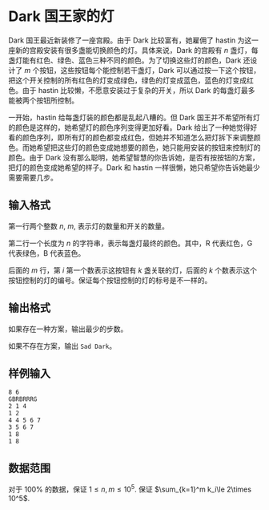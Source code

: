 # Dark 国王家的灯

Dark 国王最近新装修了一座宫殿。由于 Dark 比较富有，她雇佣了 hastin 为这一座新的宫殿安装有很多盏能切换颜色的灯。具体来说，Dark 的宫殿有 $n$ 盏灯，每盏灯能有红色、绿色、蓝色三种不同的颜色。为了切换这些灯的颜色，Dark 还设计了 $m$ 个按钮，这些按钮每个能控制若干盏灯，Dark 可以通过按一下这个按钮，把这个开关控制的所有红色的灯变成绿色，绿色的灯变成蓝色，蓝色的灯变成红色。由于 hastin 比较懒，不愿意安装过于复杂的开关，所以 Dark 的每盏灯最多能被两个按钮所控制。

一开始，hastin 给每盏灯装的颜色都是乱起八糟的。但 Dark 国王并不希望所有灯的颜色是这样的，她希望灯的颜色序列变得更加好看。Dark 给出了一种她觉得好看的颜色序列，即所有灯的颜色都变成红色，但她并不知道怎么把灯拆下来调整颜色。而她希望把这些灯的颜色变成她想要的颜色，她只能用安装的按钮来控制灯的颜色。由于 Dark 没有那么聪明，她希望智慧的你告诉她，是否有按按钮的方案，把灯的颜色变成她希望的样子。Dark 和 hastin 一样很懒，她只希望你告诉她最少需要需要几步。

## 输入格式

第一行两个整数 $n$, $m$, 表示灯的数量和开关的数量。

第二行一个长度为 $n$ 的字符串，表示每盏灯最终的颜色。其中，R 代表红色，G 代表绿色，B 代表蓝色。

后面的 $m$ 行，第 $i$ 第一个数表示这按钮有 $k$ 盏关联的灯，后面的 $k$ 个数表示这个按钮控制的灯的编号。保证每个按钮控制的灯的标号是不一样的。

## 输出格式

如果存在一种方案，输出最少的步数。

如果不存在方案，输出 `Sad Dark`。

## 样例输入
```plaintext
8 6
GBRBRRRG
2 1 4
1 2
4 4 5 6 7
3 5 6 7
1 8
1 8
```

## 数据范围

对于 $100\%$ 的数据，保证 $1\le n,m\le 10^5$. 保证 $\sum_{k=1}^m k_i\le 2\times 10^5$. 
